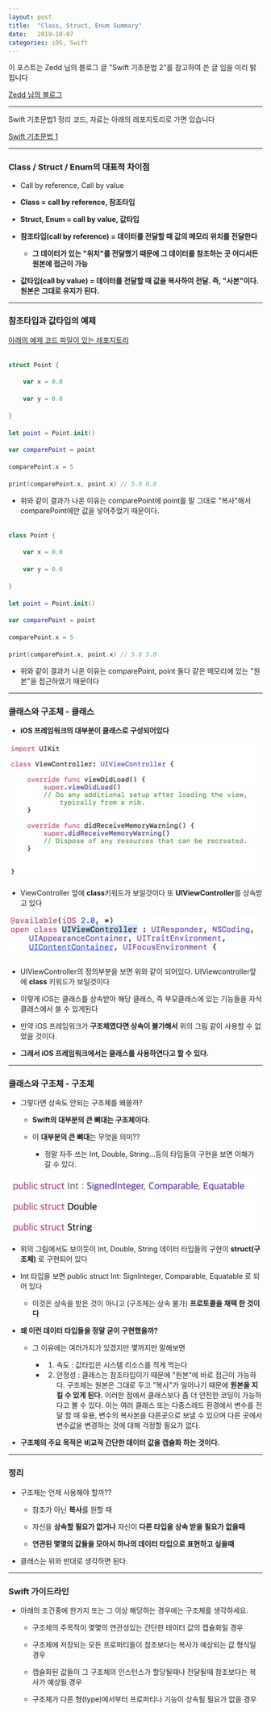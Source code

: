 ```yaml
---
layout: post
title:  "Class, Struct, Enum Summary"
date:   2019-10-07
categories: iOS, Swift
---
```


이 포스트는 Zedd 님의 블로그 글 "Swift 기초문법 2"를 참고하여 쓴 글 임을 미리 밝힙니다

[Zedd 님의 블로그](https://zeddios.tistory.com/15?category=685736)

- - -

Swift 기초문법1 정리 코드, 자료는 아래의 레포지토리로 가면 있습니다

[Swift 기초문법 1](https://github.com/VincentGeranium/Swift-Study/tree/master/2019-10-07-BasicSyntax-1.playground)

- - -

### Class / Struct / Enum의 대표적 차이점

- Call by reference, Call by value

- **Class = call by reference, 참조타입**

- **Struct, Enum = call by value, 값타입**

- **참조타입(call by reference) = 데이터를 전달할 때 값의 메모리 위치를 전달한다**

    - **그 데이터가 있는 "위치"를 전달했기 때문에 그 데이터를 참조하는 곳 어디서든 원본에 접근이 가능**
    
- **값타입(call by value) = 데이터를 전달할 때 값을 복사하여 전달. 즉, "사본"이다. 원본은 그대로 유지가 된다.**

- - -

### 참조타입과 값타입의 예제

[아래의 예제 코드 파일이 있는 레포지토리](https://github.com/VincentGeranium/Swift-Study/tree/master/2019-10-07-referenceAndValueType.playground)

```swift

struct Point {

    var x = 0.0
    
    var y = 0.0
    
}

let point = Point.init()

var comparePoint = point

comparePoint.x = 5

print(comparePoint.x, point.x) // 5.0 0.0
```

- 위와 같이 결과가 나온 이유는 comparePoint에 point를 말 그대로 "복사"해서 comparePoint에만 값을 넣어주었기 때문이다.

```swift

class Point {

    var x = 0.0
    
    var y = 0.0
    
}

let point = Point.init()

var comparePoint = point

comparePoint.x = 5

print(comparePoint.x, point.x) // 5.0 5.0
```

- 위와 같이 결과가 나온 이유는 comparePoint, point 둘다 같은 메모리에 있는 "원본"을 접근하였기 때문이다

- - -

### 클래스와 구조체 - 클래스

- **iOS 프레임워크의 대부분이 클래스로 구성되어있다**

![VcImage](https://github.com/VincentGeranium/VincentGeranium.github.io/blob/master/assets/img/VCimage.png?raw=true)

- ViewController 앞에 **class**키워드가 보일것이다 또 **UIViewController**를 상속받고 있다

![uiViewControllerimg](https://github.com/VincentGeranium/VincentGeranium.github.io/blob/master/assets/img/uiviewControllerImage.png?raw=true)

- UIViewController의 정의부분을 보면 위와 같이 되어있다. UIViewcontroller앞에 **class** 키워드가 보일것이다

- 이렇게 iOS는 클래스를 상속받아 해당 클래스, 즉 부모클래스에 있는 기능들을 자식클래스에서 쓸 수 있게된다

- 만약 iOS 프레임워크가 **구조체였다면 상속이 불가해서** 위의 그림 같이 사용할 수 없었을 것이다.

- **그래서 iOS 프레임워크에서는 클래스를 사용하연다고 할 수 있다.**

- - -

### 클래스와 구조체 - 구조체

- 그렇다면 상속도 안되는 구조체를 왜쓸까?

    - **Swift의 대부분의 큰 뼈대는 구조체이다.**
    
    - 이 **대부분의 큰 뼈대**는 무엇을 의미??
    
        - 정말 자주 쓰는 Int, Double, String...등의 타입들의 구현을 보면 이해가 갈 수 있다.
        
![DataTypeDocImage](https://github.com/VincentGeranium/VincentGeranium.github.io/blob/master/assets/img/IntStringDoubleDocumentImage.png?raw=true)

- 위의 그림에서도 보이듯이 Int, Double, String 데이터 타입들의 구현이 **struct(구조체)** 로 구현되어 있다

- Int 타입을 보면 public struct Int: SignInteger, Comparable, Equatable 로 되어 있다

    - 이것은 상속을 받은 것이 아니고 (구조체는 상속 불가) **프로토콜을 채택 한 것이다**
    
- **왜 이런 데이터 타입들을 정말 굳이 구현했을까?**

    - 그 이유에는 여러가지가 있겠지만 몇까지만 말해보면
    
        - 1) 속도 : 값타입은 시스템 리소스를 적게 먹는다
        
        - 2) 안정성 : 클래스는 참조타입이기 때문에 "원본"에 바로 접근이 가능하다. 구조체는 원본은 그대로 두고 "복사"가 일어나기 때문에 **원본을 지킬 수 있게 된다.** 이러한 점에서 클래스보다 좀 더 안전한 코딩이 가능하다고 볼 수 있다. 이는 여러 클래스 또는 다중스레드 환경에서 변수를 전달 할 때 유용, 변수의 복사본을 다른곳으로 보낼 수 있으며 다른 곳에서 변수값을 변경하는 것에 대해 걱정할 필요가 없다.
        
- **구조체의 주요 목적은 비교적 간단한 데이터 값을 캡슐화 하는 것이다.**

- - -

### 정리

- 구조체는 언제 사용해야 할까??

    - 참조가 아닌 **복사**를 원할 때
    
    - 자신을 **상속할 필요가 없거나** 자신이 **다른 타입을 상속 받을 필요가 없을때**
    
    - **연관된 몇몇의 값들을 모아서 하나의 데이터 타입으로 표현하고 싶을때**
    
- 클래스는 위와 반대로 생각하면 된다.

- - -

### Swift 가이드라인

- 아래의 조건중에 한가지 또는 그 이상 해당하는 경우에는 구조체를 생각하세요.

    - 구조체의 주목적이 몇몇의 연관성있는 간단한 테이터 값의 캡슐화일 경우
    
    - 구조체에 저장되는 모든 프로퍼티들이 참조보다는 복사가 예상되는 값 형식일 경우
    
    - 캡슐화된 값들이 그 구조체의 인스턴스가 할당될때나 전달될때 참조보다는 복사가 예상될 경우
    
    - 구조체가 다른 형(type)에서부터 프로퍼티나 기능이 상속될 필요가 없을 경우